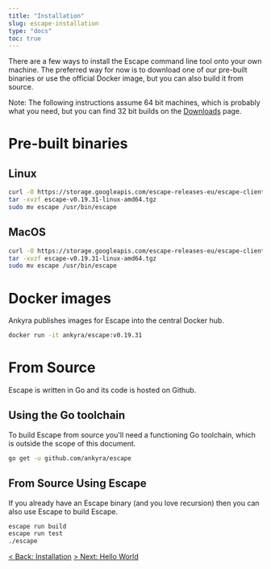 ```yaml
---
title: "Installation"
slug: escape-installation 
type: "docs"
toc: true
---
```


There are a few ways to install the Escape command line tool onto your own
machine. The preferred way for now is to download one of our pre-built binaries
or use the official Docker image, but you can also build it from source. 

Note: The following instructions assume 64 bit machines, which is probably what
you need, but you can find 32 bit builds on the [Downloads](/downloads/) page.

# Pre-built binaries

## Linux

```bash
curl -O https://storage.googleapis.com/escape-releases-eu/escape-client/0.19.11/escape-v0.19.31-linux-amd64.tgz
tar -xvzf escape-v0.19.31-linux-amd64.tgz
sudo mv escape /usr/bin/escape
```

## MacOS

```bash
curl -O https://storage.googleapis.com/escape-releases-eu/escape-client/0.19.11/escape-v0.19.31-linux-darwin.tgz
tar -xvzf escape-v0.19.31-linux-amd64.tgz
sudo mv escape /usr/bin/escape
```

# Docker images

Ankyra publishes images for Escape into the central Docker hub. 

```bash
docker run -it ankyra/escape:v0.19.31 
```

# From Source

Escape is written in Go and its code is hosted on Github. 

## Using the Go toolchain

To build Escape from source you'll need a functioning Go toolchain, which is
outside the scope of this document. 

```bash
go get -u github.com/ankyra/escape
```

## From Source Using Escape

If you already have an Escape binary (and you love recursion) then you can also
use Escape to build Escape.

```bash
escape run build
escape run test
./escape
```

[&lt; Back: Installation](/docs/what-is-escape/)
[&gt; Next: Hello World](/docs/quickstart-hello-world/)
